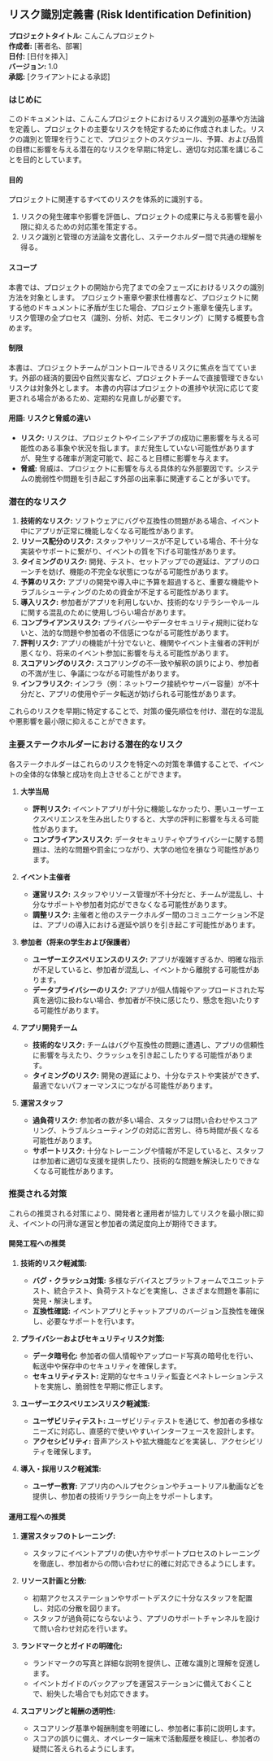 ## リスク識別定義書 (Risk Identification Definition)

**プロジェクトタイトル:** こんこんプロジェクト  
**作成者:** [著者名、部署]  
**日付:** [日付を挿入]  
**バージョン:** 1.0  
**承認:** [クライアントによる承認]

### はじめに

このドキュメントは、こんこんプロジェクトにおけるリスク識別の基準や方法論を定義し、プロジェクトの主要なリスクを特定するために作成されました。リスクの識別と管理を行うことで、プロジェクトのスケジュール、予算、および品質の目標に影響を与える潜在的なリスクを早期に特定し、適切な対応策を講じることを目的としています。

#### 目的

プロジェクトに関連するすべてのリスクを体系的に識別する。

1. リスクの発生確率や影響を評価し、プロジェクトの成果に与える影響を最小限に抑えるための対応策を策定する。
2. リスク識別と管理の方法論を文書化し、ステークホルダー間で共通の理解を得る。

#### スコープ

本書では、プロジェクトの開始から完了までの全フェーズにおけるリスクの識別方法を対象とします。
プロジェクト憲章や要求仕様書など、プロジェクトに関する他のドキュメントに矛盾が生じた場合、プロジェクト憲章を優先します。
リスク管理の全プロセス（識別、分析、対応、モニタリング）に関する概要も含めます。

#### 制限

本書は、プロジェクトチームがコントロールできるリスクに焦点を当てています。外部の経済的要因や自然災害など、プロジェクトチームで直接管理できないリスクは対象外とします。
本書の内容はプロジェクトの進捗や状況に応じて変更される場合があるため、定期的な見直しが必要です。

#### 用語: リスクと脅威の違い

- **リスク:** リスクは、プロジェクトやイニシアチブの成功に悪影響を与える可能性のある事象や状況を指します。まだ発生していない可能性がありますが、発生する確率が測定可能で、起こると目標に影響を与えます。
- **脅威:** 脅威は、プロジェクトに影響を与える具体的な外部要因です。システムの脆弱性や問題を引き起こす外部の出来事に関連することが多いです。

### 潜在的なリスク

1. **技術的なリスク:** ソフトウェアにバグや互換性の問題がある場合、イベント中にアプリが正常に機能しなくなる可能性があります。
2. **リソース配分のリスク:** スタッフやリソースが不足している場合、不十分な実装やサポートに繋がり、イベントの質を下げる可能性があります。
3. **タイミングのリスク:** 開発、テスト、セットアップでの遅延は、アプリのローンチを妨げ、機能の不完全な状態につながる可能性があります。
4. **予算のリスク:** アプリの開発や導入中に予算を超過すると、重要な機能やトラブルシューティングのための資金が不足する可能性があります。
5. **導入リスク:** 参加者がアプリを利用しないか、技術的なリテラシーやルールに関する混乱のために使用しづらい場合があります。
6. **コンプライアンスリスク:** プライバシーやデータセキュリティ規則に従わないと、法的な問題や参加者の不信感につながる可能性があります。
7. **評判リスク:** アプリの機能が十分でないと、機関やイベント主催者の評判が悪くなり、将来のイベント参加に影響を与える可能性があります。
8. **スコアリングのリスク:** スコアリングの不一致や解釈の誤りにより、参加者の不満が生じ、争議につながる可能性があります。
9. **インフラリスク:** インフラ（例：ネットワーク接続やサーバー容量）が不十分だと、アプリの使用やデータ転送が妨げられる可能性があります。

これらのリスクを早期に特定することで、対策の優先順位を付け、潜在的な混乱や悪影響を最小限に抑えることができます。

### 主要ステークホルダーにおける潜在的なリスク

各ステークホルダーはこれらのリスクを特定への対策を準備することで、イベントの全体的な体験と成功を向上させることができます。

1. **大学当局**
   - **評判リスク:** イベントアプリが十分に機能しなかったり、悪いユーザーエクスペリエンスを生み出したりすると、大学の評判に影響を与える可能性があります。
   - **コンプライアンスリスク:** データセキュリティやプライバシーに関する問題は、法的な問題や罰金につながり、大学の地位を損なう可能性があります。

2. **イベント主催者**
   - **運営リスク:** スタッフやリソース管理が不十分だと、チームが混乱し、十分なサポートや参加者対応ができなくなる可能性があります。
   - **調整リスク:** 主催者と他のステークホルダー間のコミュニケーション不足は、アプリの導入における遅延や誤りを引き起こす可能性があります。

3. **参加者（将来の学生および保護者）**
   - **ユーザーエクスペリエンスのリスク:** アプリが複雑すぎるか、明確な指示が不足していると、参加者が混乱し、イベントから離脱する可能性があります。
   - **データプライバシーのリスク:** アプリが個人情報やアップロードされた写真を適切に扱わない場合、参加者が不快に感じたり、懸念を抱いたりする可能性があります。

4. **アプリ開発チーム**
   - **技術的なリスク:** チームはバグや互換性の問題に遭遇し、アプリの信頼性に影響を与えたり、クラッシュを引き起こしたりする可能性があります。
   - **タイミングのリスク:** 開発の遅延により、十分なテストや実装ができず、最適でないパフォーマンスにつながる可能性があります。

5. **運営スタッフ**
   - **過負荷リスク:** 参加者の数が多い場合、スタッフは問い合わせやスコアリング、トラブルシューティングの対応に苦労し、待ち時間が長くなる可能性があります。
   - **サポートリスク:** 十分なトレーニングや情報が不足していると、スタッフは参加者に適切な支援を提供したり、技術的な問題を解決したりできなくなる可能性があります。

### 推奨される対策

これらの推奨される対策により、開発者と運用者が協力してリスクを最小限に抑え、イベントの円滑な運営と参加者の満足度向上が期待できます。

#### 開発工程への推奨

1. **技術的リスク軽減策:**
   - **バグ・クラッシュ対策:** 多様なデバイスとプラットフォームでユニットテスト、統合テスト、負荷テストなどを実施し、さまざまな問題を事前に発見・解決します。
   - **互換性確認:** イベントアプリとチャットアプリのバージョン互換性を確保し、必要なサポートを行います。

2. **プライバシーおよびセキュリティリスク対策:**
   - **データ暗号化:** 参加者の個人情報やアップロード写真の暗号化を行い、転送中や保存中のセキュリティを確保します。
   - **セキュリティテスト:** 定期的なセキュリティ監査とペネトレーションテストを実施し、脆弱性を早期に修正します。

3. **ユーザーエクスペリエンスリスク軽減策:**
   - **ユーザビリティテスト:** ユーザビリティテストを通じて、参加者の多様なニーズに対応し、直感的で使いやすいインターフェースを設計します。
   - **アクセシビリティ:** 音声アシストや拡大機能などを実装し、アクセシビリティを確保します。

4. **導入・採用リスク軽減策:**
   - **ユーザー教育:** アプリ内のヘルプセクションやチュートリアル動画などを提供し、参加者の技術リテラシー向上をサポートします。

#### 運用工程への推奨

1. **運営スタッフのトレーニング:**
   - スタッフにイベントアプリの使い方やサポートプロセスのトレーニングを徹底し、参加者からの問い合わせに的確に対応できるようにします。

2. **リソース計画と分散:**
   - 初期アクセスステーションやサポートデスクに十分なスタッフを配置し、対応の分散を図ります。
   - スタッフが過負荷にならないよう、アプリのサポートチャンネルを設けて問い合わせ対応を行います。

3. **ランドマークとガイドの明確化:**
   - ランドマークの写真と詳細な説明を提供し、正確な識別と理解を促進します。
   - イベントガイドのバックアップを運営ステーションに備えておくことで、紛失した場合でも対応できます。

4. **スコアリングと報酬の透明性:**
   - スコアリング基準や報酬制度を明確にし、参加者に事前に説明します。
   - スコアの誤りに備え、オペレーター端末で活動履歴を検証し、参加者の疑問に答えられるようにします。

